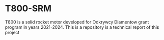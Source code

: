 # T800-SRM
T800 is a solid rocket motor developed for Odkrywcy Diamentow grant program in years 2021-2024. This is a repository is a technical report of this project 
